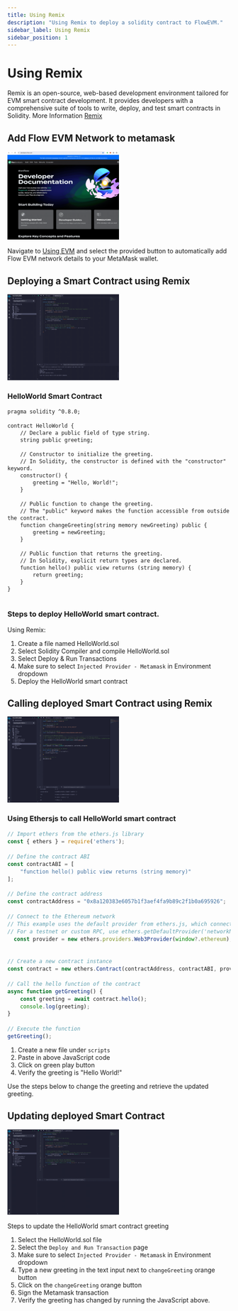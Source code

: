 ```yaml
---
title: Using Remix
description: "Using Remix to deploy a solidity contract to FlowEVM."
sidebar_label: Using Remix
sidebar_position: 1
---
```



# Using Remix

Remix is an open-source, web-based development environment tailored for EVM smart contract development. It provides developers with a comprehensive suite of tools to write, deploy, and test smart contracts in Solidity. More Information [Remix](https://remix.ethereum.org/)

## Add Flow EVM Network to metamask

<img src="./Remix-adding-metamask-network.gif" width="50%" alt="Add Flow EVM Network" />

Navigate to [Using EVM](../../../using.mdx) and select the provided button to automatically add Flow EVM network details to your MetaMask wallet.


## Deploying a Smart Contract using Remix

<img src="./Remix-deploy-contract-flowevm.gif" width="50%" alt="Deploy Smart Contract" />


### HelloWorld Smart Contract
```solidity
pragma solidity ^0.8.0;

contract HelloWorld {
    // Declare a public field of type string.
    string public greeting;

    // Constructor to initialize the greeting.
    // In Solidity, the constructor is defined with the "constructor" keyword.
    constructor() {
        greeting = "Hello, World!";
    }

    // Public function to change the greeting.
    // The "public" keyword makes the function accessible from outside the contract.
    function changeGreeting(string memory newGreeting) public {
        greeting = newGreeting;
    }

    // Public function that returns the greeting.
    // In Solidity, explicit return types are declared.
    function hello() public view returns (string memory) {
        return greeting;
    }
}


```

### Steps to deploy HelloWorld smart contract. 
Using Remix:
1. Create a file named HelloWorld.sol
2. Select Solidity Compiler and compile HelloWorld.sol
3. Select Deploy & Run Transactions 
4. Make sure to select `Injected Provider - Metamask` in Environment dropdown
5. Deploy the HelloWorld smart contract

## Calling deployed Smart Contract using Remix

<img src="./Remix-call-getGreeting.gif" width="50%" alt="Call Smart Contract">

### Using Ethersjs to call HelloWorld smart contract

```javascript
// Import ethers from the ethers.js library
const { ethers } = require('ethers');

// Define the contract ABI
const contractABI = [
    "function hello() public view returns (string memory)"
];

// Define the contract address
const contractAddress = "0x8a120383e6057b1f3aef4fa9b89c2f1b0a695926";

// Connect to the Ethereum network
// This example uses the default provider from ethers.js, which connects to the Ethereum mainnet.
// For a testnet or custom RPC, use ethers.getDefaultProvider('networkName') or new ethers.providers.JsonRpcProvider(url)
  const provider = new ethers.providers.Web3Provider(window?.ethereum);
              

// Create a new contract instance
const contract = new ethers.Contract(contractAddress, contractABI, provider);

// Call the hello function of the contract
async function getGreeting() {
    const greeting = await contract.hello();
    console.log(greeting);
}

// Execute the function
getGreeting();

```

1. Create a new file under `scripts`
2. Paste in above JavaScript code
3. Click on green play button
4. Verify the greeting is "Hello World!"

Use the steps below to change the greeting and retrieve the updated greeting.

## Updating deployed Smart Contract

<img src="./Remix-update-greeting.gif" width="50%" alt="Update Smart Contract">

Steps to update the HelloWorld smart contract greeting
1. Select the HelloWorld.sol file
2. Select the `Deploy and Run Transaction` page
3. Make sure to select `Injected Provider - Metamask` in Environment dropdown
4. Type a new greeting in the text input next to `changeGreeting` orange button
5. Click on the `changeGreeting` orange button 
6. Sign the Metamask transaction
7. Verify the greeting has changed by running the JavaScript above.